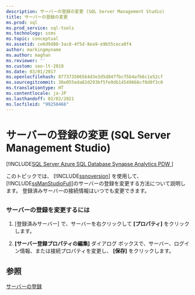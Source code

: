 ```yaml
---
description: サーバーの登録の変更 (SQL Server Management Studio)
title: サーバーの登録の変更
ms.prod: sql
ms.prod_service: sql-tools
ms.technology: ssms
ms.topic: conceptual
ms.assetid: ce6d9d88-3ac8-4f5d-8ea9-e9b55ceca0f4
author: markingmyname
ms.author: maghan
ms.reviewer: ''
ms.custom: seo-lt-2019
ms.date: 03/01/2017
ms.openlocfilehash: 877373506564d3e3d5d847fbcf5b4afb6c1e52cf
ms.sourcegitcommit: 38e055eda82d293bf5fe9db14549666cf0d0f3c0
ms.translationtype: HT
ms.contentlocale: ja-JP
ms.lasthandoff: 02/02/2021
ms.locfileid: "99250466"
---
```

# <a name="change-a-server39s-registration-sql-server-management-studio"></a>サーバーの登録の変更 (SQL Server Management Studio)

[!INCLUDE[SQL Server Azure SQL Database Synapse Analytics PDW ](../../includes/applies-to-version/sql-asdb-asdbmi-asa-pdw.md)]

このトピックでは、 [!INCLUDE[ssnoversion](../../includes/ssnoversion-md.md)] を使用して、 [!INCLUDE[ssManStudioFull](../../includes/ssmanstudiofull-md.md)]のサーバーの登録を変更する方法について説明します。 登録済みサーバーの接続情報はいつでも変更できます。

## <a name="SSMSProcedure"></a>

### <a name="to-change-a-servers-registration"></a>サーバーの登録を変更するには

1. [登録済みサーバー] で、サーバーを右クリックして **[プロパティ]** をクリックします。

2. **[サーバー登録プロパティの編集]** ダイアログ ボックスで、サーバー、ログイン情報、または接続プロパティを変更し、 **[保存]** をクリックします。

## <a name="see-also"></a>参照

[サーバーの登録](./register-servers.md)